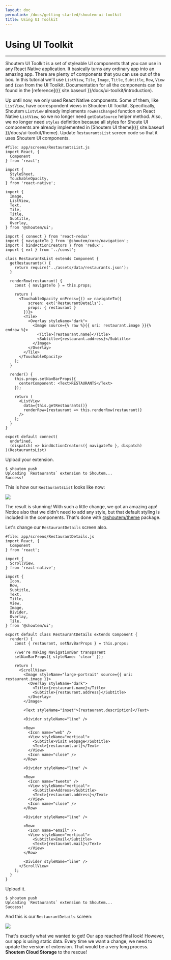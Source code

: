 ```yaml
---
layout: doc
permalink: /docs/getting-started/shoutem-ui-toolkit
title: Using UI Toolkit
---
```


# Using UI Toolkit
<hr />

Shoutem UI Toolkit is a set of styleable UI components that you can use in any React Native application. It basically turns any ordinary app into an amazing app. There are plenty of components that you can use out of the box. In this tutorial we'll use `ListView`, `Tile`, `Image`, `Title`, `Subtitle`, `Row`, `View` and `Icon` from the UI Toolkit. Documentation for all the components can be found in the [reference]({{ site.baseurl }}/docs/ui-toolkit/introduction).

Up until now, we only used React Native components. Some of them, like `ListView`, have correspondent views in Shoutem UI Toolkit. Specifically, Shoutem `ListView` already implements `rowHasChanged` function on React Native `ListView`, so we no longer need `getDataSource` helper method. Also, we no longer need `styles` definition because all styles for Shoute UI components are already implemented in [Shoutem UI theme]({{ site.baseurl }}/docs/ui-toolkit/theme).
Update `RestaurantsList` screen code so that it uses Shoutem UI components.

```JSX{5-8,10-18,38-45,57}
#file: app/screens/RestaurantsList.js
import React, {
  Component
} from 'react';

import {
  StyleSheet,
  TouchableOpacity,
} from 'react-native';

import {
  Image,
  ListView,
  Text,
  Tile,
  Title,
  Subtitle,
  Overlay,
} from '@shoutem/ui';

import { connect } from 'react-redux'
import { navigateTo } from '@shoutem/core/navigation';
import { bindActionCreators } from 'redux';
import { ext } from '../const';

class RestaurantsList extends Component {
  getRestaurants() {
    return require('../assets/data/restaurants.json');
  }

  renderRow(restaurant) {
    const { navigateTo } = this.props;

    return (
      <TouchableOpacity onPress={() => navigateTo({
          screen: ext('RestaurantDetails'),
          props: { restaurant }
        })}>
        <Tile>
          <Overlay styleName="dark">
            <Image source={% raw %}{{ uri: restaurant.image }}{% endraw %}>
              <Title>{restaurant.name}</Title>
              <Subtitle>{restaurant.address}</Subtitle>
            </Image>
          </Overlay>
        </Tile>
      </TouchableOpacity>
    );
  }

  render() {
    this.props.setNavBarProps({
      centerComponent: <Text>RESTAURANTS</Text>
    });

    return (
      <ListView
        data={this.getRestaurants()}
        renderRow={restaurant => this.renderRow(restaurant)}
      />
    );
  }
}

export default connect(
  undefined,
  (dispatch) => bindActionCreators({ navigateTo }, dispatch)
)(RestaurantsList)

```

Upload your extension.

```ShellSession
$ shoutem push
Uploading `Restaurants` extension to Shoutem...
Success!
```

This is how our `RestaurantsList` looks like now:

<p class="image">
<img src='{{ site.baseurl }}/img/getting-started/extension-rich-list.png'/>
</p>

The result is stunning! With such a little change, we got an amazing app! Notice also that we didn't need to add any style, but that default styling is included in the components. That's done with [@shoutem/theme](/docs/coming-soon) package.

Let's change our `RestaurantDetails` screen also.

```JSX{9-20,26-27,31-72}
#file: app/screens/RestaurantDetails.js
import React, {
  Component
} from 'react';

import {
  ScrollView,
} from 'react-native';

import {
  Icon,
  Row,
  Subtitle,
  Text,
  Title,
  View,
  Image,
  Divider,
  Overlay,
  Tile,
} from '@shoutem/ui';

export default class RestaurantDetails extends Component {
  render() {
    const { restaurant, setNavBarProps } = this.props;
    
    //we're making NavigationBar transparent
    setNavBarProps({ styleName: 'clear' });

    return (
      <ScrollView>
        <Image styleName="large-portrait" source={{ uri: restaurant.image }}>
          <Overlay styleName="dark">
            <Title>{restaurant.name}</Title>
            <Subtitle>{restaurant.address}</Subtitle>
          </Overlay>
        </Image>

        <Text styleName="inset">{restaurant.description}</Text>

        <Divider styleName="line" />

        <Row>
          <Icon name="web" />
          <View styleName="vertical">
            <Subtitle>Visit webpage</Subtitle>
            <Text>{restaurant.url}</Text>
          </View>
          <Icon name="close" />
        </Row>

        <Divider styleName="line" />

        <Row>
          <Icon name="tweets" />
          <View styleName="vertical">
            <Subtitle>Address</Subtitle>
            <Text>{restaurant.address}</Text>
          </View>
          <Icon name="close" />
        </Row>

        <Divider styleName="line" />

        <Row>
          <Icon name="email" />
          <View styleName="vertical">
            <Subtitle>Email</Subtitle>
            <Text>{restaurant.mail}</Text>
          </View>
        </Row>

        <Divider styleName="line" />
      </ScrollView>
    );
  }
}
```

Upload it.

```ShellSession
$ shoutem push
Uploading `Restaurants` extension to Shoutem...
Success!
```

And this is our `RestaurantDetails` screen:

<p class="image">
<img src='{{ site.baseurl }}/img/getting-started/extension-rich-details.png'/>
</p>

That's exactly what we wanted to get! Our app reached final look! However, our app is using static data. Every time we want a change, we need to update the version of extension. That would be a very long process. **Shoutem Cloud Storage** to the rescue!
